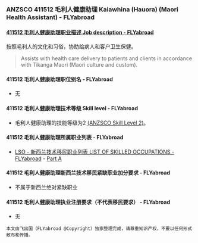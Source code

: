### ANZSCO 411512 毛利人健康助理 Kaiawhina (Hauora) (Maori Health Assistant) - FLYabroad ###

#### [411512 毛利人健康助理职业描述 Job description - FLYabroad](http://www.flyabroadvisa.com/anzsco/4115.html#411512)

按照毛利人的文化和习俗，协助给病人和客户卫生保健。

> Assists with health care delivery to patients and clients in accordance with Tikanga Maori (Maori culture and custom).

#### 411512 毛利人健康助理职位别名 - FLYabroad
 
- 无

#### 411512 毛利人健康助理技术等级 Skill level - FLYabroad

- 毛利人健康助理的技能等级为2 [(ANZSCO Skill Level 2)](http://www.flyabroadvisa.com/anzsco/)。

#### 411512 毛利人健康助理所属职业列表 - FLYabroad

- [LSO - 新西兰技术移民职业列表 LIST OF SKILLED OCCUPATIONS - FLYabroad](http://nz.flyabroadvisa.com/lso/) - [Part A](parta)

#### 411512 毛利人健康助理新西兰技术移民紧缺职业加分要求 - FLYabroad

- 不属于新西兰绝对紧缺职业

#### 411512 毛利人健康助理执业注册要求（不代表移民要求） - FLYabroad

- 无

`本文由飞出国（FLYabroad @Copyright）独家整理完成，请尊重知识产权，不要以任何形式散布和传播。`
